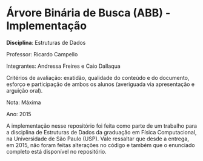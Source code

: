# Árvore Binária de Busca (ABB) - Implementação

<b>Disciplina</b>: Estruturas de Dados

Professor: Ricardo Campello

Integrantes: Andressa Freires e Caio Dallaqua

Critérios de avaliação: exatidão, qualidade do conteúdo e do documento, esforço e participação
de ambos os alunos (averiguada via apresentação e arguição oral).

Nota: Máxima

Ano: 2015


A implementação nesse repositório foi feita como parte de um trabalho para a disciplina de Estruturas de Dados da graduação em Física Computacional, na Universidade de São Paulo (USP). 
Vale ressaltar que desde a entrega, em 2015, não foram feitas alterações no código e também que o enunciado completo está disponível no repositório.
